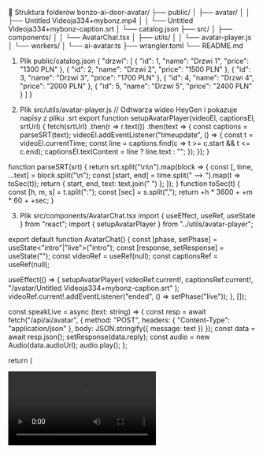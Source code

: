 📂 Struktura folderów
bonzo-ai-door-avatar/
├── public/
│   ├── avatar/
│   │   ├── Untitled Videoja334+mybonz.mp4
│   │   └── Untitled Videoja334+mybonz-caption.srt
│   └── catalog.json
├── src/
│   ├── components/
│   │   └── AvatarChat.tsx
│   ├── utils/
│   │   └── avatar-player.js
│   └── workers/
│       └── ai-avatar.ts
├── wrangler.toml
└── README.md

1. Plik public/catalog.json
{
  "drzwi": [
    { "id": 1, "name": "Drzwi 1", "price": "1300 PLN" },
    { "id": 2, "name": "Drzwi 2", "price": "1500 PLN" },
    { "id": 3, "name": "Drzwi 3", "price": "1700 PLN" },
    { "id": 4, "name": "Drzwi 4", "price": "2000 PLN" },
    { "id": 5, "name": "Drzwi 5", "price": "2400 PLN" }
  ]
}

2. Plik src/utils/avatar-player.js
// Odtwarza wideo HeyGen i pokazuje napisy z pliku .srt
export function setupAvatarPlayer(videoEl, captionsEl, srtUrl) {
  fetch(srtUrl)
    .then(r => r.text())
    .then(text => {
      const captions = parseSRT(text);
      videoEl.addEventListener("timeupdate", () => {
        const t = videoEl.currentTime;
        const line = captions.find(c => t >= c.start && t <= c.end);
        captionsEl.textContent = line ? line.text : "";
      });
    });
}

function parseSRT(srt) {
  return srt.split("\n\n").map(block => {
    const [, time, ...text] = block.split("\n");
    const [start, end] = time.split(" --> ").map(t => toSec(t));
    return { start, end, text: text.join(" ") };
  });
}
function toSec(t) {
  const [h, m, s] = t.split(":");
  const [sec] = s.split(",");
  return +h * 3600 + +m * 60 + +sec;
}

3. Plik src/components/AvatarChat.tsx
import { useEffect, useRef, useState } from "react";
import { setupAvatarPlayer } from "../utils/avatar-player";

export default function AvatarChat() {
  const [phase, setPhase] = useState<"intro"|"live">("intro");
  const [response, setResponse] = useState("");
  const videoRef = useRef<HTMLVideoElement>(null);
  const captionsRef = useRef<HTMLDivElement>(null);

  useEffect(() => {
    setupAvatarPlayer(
      videoRef.current!,
      captionsRef.current!,
      "/avatar/Untitled Videoja334+mybonz-caption.srt"
    );
    videoRef.current!.addEventListener("ended", () => setPhase("live"));
  }, []);

  const speakLive = async (text: string) => {
    const resp = await fetch("/api/ai/avatar", {
      method: "POST",
      headers: { "Content-Type": "application/json" },
      body: JSON.stringify({ message: text })
    });
    const data = await resp.json();
    setResponse(data.reply);
    const audio = new Audio(data.audioUrl);
    audio.play();
  };

  return (
    <div className="avatar-wrapper">
      <video ref={videoRef} src="/avatar/Untitled Videoja334+mybonz.mp4" autoPlay />
      <div ref={captionsRef} className="captions" />
      {phase === "live" && (
        <div className="chat">
          <input id="msg" placeholder="Zadaj pytanie..." onKeyDown={e=>{
            if(e.key==="Enter") speakLive((e.target as HTMLInputElement).value);
          }}/>
          <div className="bot">{response}</div>
        </div>
      )}
    </div>
  );
}

4. Plik src/workers/ai-avatar.ts
export default {
  async fetch(request, env) {
    const { message } = await request.json();
    const base = `https://gateway.ai.cloudflare.com/v1/${env.CF_ACCOUNT_ID}/bonzo-ai-gateway/openai`;

    const chat = await fetch(`${base}/chat/completions`, {
      method: "POST",
      headers: {
        "Content-Type": "application/json",
        Authorization: `Bearer ${env.OPENAI_API_KEY}`
      },
      body: JSON.stringify({
        model: "gpt-4o-mini",
        messages: [
          { role: "system", content:
            "Jesteś Bonzo – sprzedawca drzwi. Odpowiadasz po polsku, rzeczowo, z lekkim sarkazmem i humorem." },
          { role: "user", content: message }
        ]
      })
    });
    const data = await chat.json();
    const text = data.choices[0].message.content;

    // generuj głos
    const tts = await fetch(`${base}/audio/speech`, {
      method: "POST",
      headers: {
        "Content-Type": "application/json",
        Authorization: `Bearer ${env.OPENAI_API_KEY}`
      },
      body: JSON.stringify({
        model: "gpt-4o-mini-tts",
        voice: "oak",
        input: text
      })
    });
    const audioArrayBuffer = await tts.arrayBuffer();
    const audioBase64 = Buffer.from(audioArrayBuffer).toString("base64");
    const audioUrl = `data:audio/mp3;base64,${audioBase64}`;

    return new Response(JSON.stringify({ reply: text, audioUrl }), {
      headers: { "Content-Type": "application/json" }
    });
  }
};

5. Plik wrangler.toml
name = "bonzo-ai-door-avatar"
main = "src/workers/ai-avatar.ts"
compatibility_date = "2024-10-30"

[vars]
CF_ACCOUNT_ID = "twoje-cloudflare-account-id"
OPENAI_API_KEY = "twój-klucz-openai"

6. Plik README.md
# Bonzo AI Avatar - Sprzedawca Drzwi

## Instrukcja Uruchomienia

1. **Zainstaluj wymagane zależności**:
   ```bash
   npm install


Uruchom lokalnie:

npm run dev


Otwórz w przeglądarce:
Wejdź na http://localhost:8787, aby zobaczyć działającego Bonzo w akcji!

Po zakończeniu intro:
Bonzo będzie mówił i reagował na Twoje pytania. Możesz zapytać o drzwi, ich ceny lub poprosić o więcej informacji.


---

### **Pliki wideo i napisy**
- **Wideo:** `Untitled Videoja334+mybonz.mp4` (Twój HeyGen awatar)
- **Napisy:** `Untitled Videoja334+mybonz-caption.srt`  
